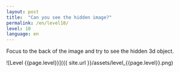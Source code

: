 ```yaml
---
layout: post
title:  "Can you see the hidden image?"
permalink: /en/level10/
level: 10
language: en
---
```

Focus to the back of the image and try to see the hidden 3d object.

![Level {{page.level}}]({{ site.url }}/assets/level_{{page.level}}.png)